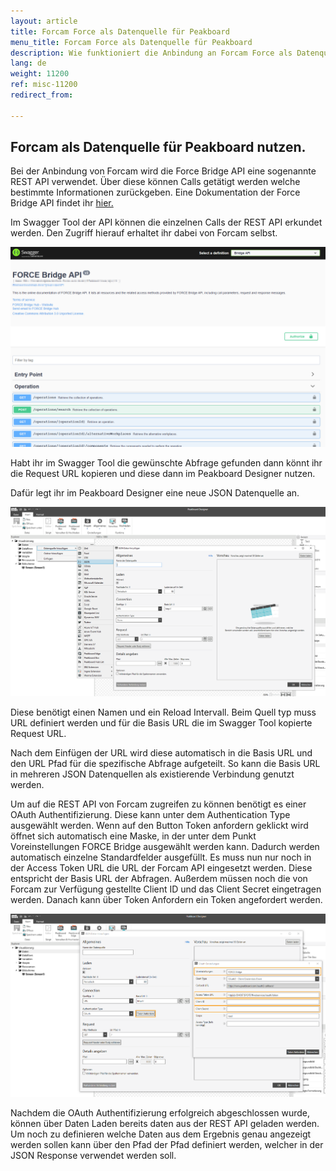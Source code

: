 ```yaml
---
layout: article
title: Forcam Force als Datenquelle für Peakboard
menu_title: Forcam Force als Datenquelle für Peakboard
description: Wie funktioniert die Anbindung an Forcam Force als Datenquelle für Peakboard
lang: de
weight: 11200
ref: misc-11200
redirect_from:

---
```


## Forcam als Datenquelle für Peakboard nutzen.

Bei der Anbindung von Forcam wird die Force Bridge API eine sogenannte REST API verwendet. 
Über diese können Calls getätigt werden welche bestimmte Informationen zurückgeben.
Eine Dokumentation der Force Bridge API findet ihr [hier.](https://forcebridge.io/)

Im Swagger Tool der API können die einzelnen Calls der REST API erkundet werden. 
Den Zugriff hierauf erhaltet ihr dabei von Forcam selbst.

![image_1](/assets/images/misc/Forcam/Forcam1.png)

Habt ihr im Swagger Tool die gewünschte Abfrage gefunden dann könnt ihr die Request URL kopieren 
und diese dann im Peakboard Designer nutzen.

Dafür legt ihr im Peakboard Designer eine neue JSON Datenquelle an.

![image_1](/assets/images/misc/Forcam/Forcam2.png)

Diese benötigt einen Namen und ein Reload Intervall.
Beim Quell typ muss  URL definiert werden und für die Basis URL die im Swagger Tool kopierte Request URL. 

Nach dem Einfügen der URL wird diese automatisch in die Basis URL und den URL Pfad für die spezifische Abfrage aufgeteilt. 
So kann die Basis URL in mehreren JSON Datenquellen als existierende Verbindung genutzt werden.

Um auf die REST API von Forcam zugreifen zu können benötigt es einer OAuth Authentifizierung. 
Diese kann unter dem Authentication Type ausgewählt werden. 
Wenn auf den Button Token anfordern geklickt wird öffnet sich automatisch eine Maske, in der unter dem Punkt Voreinstellungen FORCE Bridge ausgewählt werden kann. 
Dadurch werden automatisch einzelne Standardfelder ausgefüllt. 
Es muss nun nur noch in der Access Token URL die URL der Forcam API eingesetzt werden. 
Diese entspricht der Basis URL der Abfragen. Außerdem müssen noch die von Forcam zur Verfügung gestellte Client ID und das Client Secret eingetragen werden. 
Danach kann über Token Anfordern ein Token angefordert werden.

![image_1](/assets/images/misc/Forcam/Forcam3.png)

Nachdem die OAuth Authentifizierung erfolgreich abgeschlossen wurde, können über Daten Laden bereits daten aus der REST API geladen werden. 
Um noch zu definieren welche Daten aus dem Ergebnis genau angezeigt werden sollen kann über den Pfad der Pfad definiert werden, welcher in der JSON Response verwendet werden soll.
